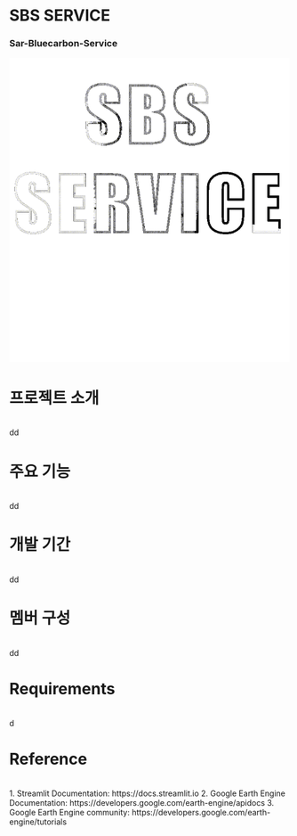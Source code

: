 # SBS SERVICE
### Sar-Bluecarbon-Service

![Main Page Logo](streamlit/logo/mainpage_logo_bk.gif)

# 프로젝트 소개
<br>
dd

# 주요 기능
<br>
dd

# 개발 기간
<br>
dd

# 멤버 구성
<br>
dd 

# Requirements
<br>
d

# Reference
<br>
1. Streamlit Documentation: https://docs.streamlit.io  
2. Google Earth Engine Documentation: https://developers.google.com/earth-engine/apidocs  
3. Google Earth Engine community: https://developers.google.com/earth-engine/tutorials  
